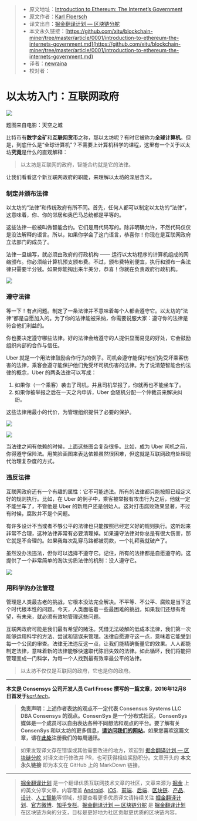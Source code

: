 > * 原文地址：[Introduction to Ethereum: The Internet’s Government](https://media.consensys.net/introduction-to-ethereum-the-internets-government-35bdd25f572a)
> * 原文作者：[Karl Floersch](https://media.consensys.net/@karl_dot_tech?source=post_header_lockup)
> * 译文出自：[掘金翻译计划 — 区块链分舵](https://github.com/xitu/blockchain-miner)
> * 本文永久链接：[https://github.com/xitu/blockchain-miner/tree/master/article/0001/introduction-to-ethereum-the-internets-government.md](https://github.com/xitu/blockchain-miner/tree/master/article/0001/introduction-to-ethereum-the-internets-government.md)
> * 译者：[newraina](https://github.com/newraina)
> * 校对者：

# 以太坊入门：互联网政府

![](https://cdn-images-1.medium.com/max/2000/1*o3P21NH-DV6H81H37aaOgQ.jpeg)

题图来自电影：天空之城

比特币有**数字金矿**和**互联网货币**之称，那以太坊呢？有时它被称为**全球计算机**。但是，到底什么是“全球计算机”？不需要上计算机科学的课程，这里有一个关于以太坊**究竟**是什么的直观解释：

> 以太坊是互联网的政府，智能合约就是它的法律。

让我们看看这个新互联网政府的职能，来理解以太坊的深层含义。

### 制定并颁布法律

以太坊的“法律”和传统政府有所不同。首先，任何人都可以制定以太坊的“法律”，这意味着，你、你的邻居和奥巴马总统都是平等的。

这些法律一般被叫做智能合约。它们是用代码写的。除非明确允许，不然代码仅仅是没法解释的语言。所以，如果你学会了这门语言，恭喜你！你现在是互联网政府立法部门的成员了。

法律一旦编写，就必须由政府的行政机构 —— 运行以太坊程序的计算机组成的网络颁布。你必须给计算机预支颁布费。不过，颁布费特别便宜，执行和颁布一条法律只需要半分钱。如果你能掏出来半美分，恭喜！你就在负责政府行政机构。

![](https://cdn-images-1.medium.com/max/800/1*V0BTXtTyQZf9_L4a8Sduwg.png)

### 遵守法律

等一下！有点问题。制定了一条法律并不意味着每个人都会遵守它。以太坊的“法律”都是自愿加入的。为了你的法律能被采纳，你需要说服大家：遵守你的法律是符合他们利益的。

你也要决定遵守哪些法律。好的法律会给遵守的人提供显而易见的好处，它会鼓励组织内部的合作与信任。

Uber 就是一个用法律鼓励合作行为的例子。司机会遵守能保护他们免受坏乘客伤害的法律，乘客会遵守能保护他们免受坏司机伤害的法律。为了说清楚智能合约法律的概念，Uber 的两条法律可以写成：

1.  如果你（一个乘客）袭击了司机，并且司机举报了，你就再也不能坐车了。
2.  如果你被举报之后在一天之内申诉，Uber 会随机分配一个仲裁员来解决纠纷。

这些法律用最小的代价，为管理组织提供了必要的保护。

![](https://cdn-images-1.medium.com/max/800/1*XJdBEHkxgM4QdFvIrFj4Rw.png)

![](https://cdn-images-1.medium.com/max/800/1*8vkzfPhWEk1J6ZBtf1NY3A.png)

当法律之间有依赖的时候，上面这些图会复杂很多。比如，成为 Uber 司机之前，你得遵守保险法。用笑脸画图来表达依赖虽然很困难，但这就是互联网政府处理现代治理复杂度的方式。

### 违反法律

互联网政府还有一个有趣的属性：它不可能违法。所有的法律都只能按照已经定义好的规则执行。比如，在 Uber 的例子中，乘客被举报有攻击行为之后，他就一定不能坐车了，不管他是 Uber 的新用户还是创始人。这对打击腐败效果显著，不过有时候，腐败并不是个问题。

有许多设计不当或者不够公平的法律也只能按照已经定义好的规则执行。这听起来非常不合理，这种法律非常有必要清理掉。如果遵守法律对你总是有很大伤害，那它就是不合理的。如果我每次乱穿马路都被罚款，一个礼拜我就破产了。

虽然没办法违法，但你可以选择不遵守它。记住，所有的法律都是自愿遵守的。这提供了一个非常简单的淘汰劣质法律的机制：没人遵守它。

![](https://cdn-images-1.medium.com/max/800/1*_jJd199zZi3n0oU6jHl7Lw.png)

### 用科学的办法管理

管理是人类最古老的挑战，它根本没法完全解决。不平等、不公平、腐败是当下这个时代根本性的问题。今天，人类面临着一些最困难的挑战，如果我们还想有希望，有未来，就必须有效地管理这些问题。

互联网政府可能是我们最有希望的赌注。凭借无法破解的低成本法律，我们第一次能够运用科学的方法、尝试和错误来管理。法律自愿遵守这一点，意味着它能受到每一个公民的审查。法律无法违反这一点，让我们能精确衡量它的效果。人人都能制定法律，意味着新的法律能够快速取代陈旧失效的法律。如此循环，我们将能把管理变成一门科学，为每一个人找到最有效率最公平的法律。

> 以太坊不仅仅是互联网的政府，它也是你的政府。

* * *

**本文是 Consensys 公司开发人员 Carl Froesc 撰写的一篇文章，2016年12月8日首发于**[_karl.tech_](https://karl.tech/intro-to-ethereum/)。

> **免责声明：上述作者表达的观点不一定代表 Consensus Systems LLC DBA Consensys 的观点。ConsenSys 是一个分布式社区，ConsenSys 媒体是一个成员可以自由表达各种不同想法和观点的平台。要了解有关 ConsenSys 和以太坊的更多信息，**[**请访问我们的网站**](https://consensys.net/)**。如果您喜欢这篇文章，请在**[**此处**](http://consensys.us11.list-manage.com/subscribe?u=947c9b18fc27e0b00fc2ad055&id=257df01285)**注册我们的每周通讯。**

> 如果发现译文存在错误或其他需要改进的地方，欢迎到 [掘金翻译计划 — 区块链分舵](https://github.com/xitu/blockchain-miner) 对译文进行修改并 PR，也可获得相应奖励积分。文章开头的 **本文永久链接** 即为本文在 GitHub 上的 MarkDown 链接。


---

> [掘金翻译计划](https://github.com/xitu/gold-miner) 是一个翻译优质互联网技术文章的社区，文章来源为 [掘金](https://juejin.im) 上的英文分享文章。内容覆盖 [Android](https://github.com/xitu/gold-miner#android)、[iOS](https://github.com/xitu/gold-miner#ios)、[前端](https://github.com/xitu/gold-miner#前端)、[后端](https://github.com/xitu/gold-miner#后端)、[区块链](https://github.com/xitu/gold-miner#区块链)、[产品](https://github.com/xitu/gold-miner#产品)、[设计](https://github.com/xitu/gold-miner#设计)、[人工智能](https://github.com/xitu/gold-miner#人工智能)等领域，想要查看更多优质译文请持续关注 [掘金翻译计划](https://github.com/xitu/gold-miner)、[官方微博](http://weibo.com/juejinfanyi)、[知乎专栏](https://zhuanlan.zhihu.com/juejinfanyi)。[掘金翻译计划 — 区块链分舵](https://github.com/xitu/blockchain-miner) 是 [掘金翻译计划](https://github.com/xitu/gold-miner) 在区块链方向的分支，目标是更好地为社区贡献更优质的区块链内容。
